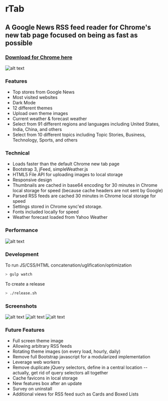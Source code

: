 # rTab
## A Google News RSS feed reader for Chrome's new tab page focused on being as fast as possible

### [Download for Chrome here](https://chrome.google.com/webstore/detail/news-tab-new-tab-page-rep/cdpnmcehklcfepflojdklfggahnaolid)

![alt text](http://i.imgur.com/b40TFMU.jpg "Image1")

### Features
* Top stores from Google News
* Most visited websites
* Dark Mode
* 12 different themes
* Upload own theme images
* Current weather & forecast weather
* Select from 91 different regions and languages including United States, India, China, and others
* Select from  10 different topics including Topic Stories, Business, Technology, Sports, and others

### Technical
* Loads faster than the default Chrome new tab page
* Bootstrap 3, jFeed, simpleWeather.js
* HTML5 File API for uploading images to local storage
* Responsive design
* Thumbnails are cached in base64 encoding for 30 minutes in Chrome local storage for speed (because cache headers are not sent by Google)
* Parsed RSS feeds are cached 30 minutes in Chrome local storage for speed
* Settings stored in Chrome sync'ed storage.
* Fonts included locally for speed
* Weather forecast loaded from Yahoo Weather

### Performance

![alt text](http://i.imgur.com/KR2v5Zy.png "Image4")

### Development
To run JS/CSS/HTML concatenation/uglification/optimization
```bash
> gulp watch
```

To create a release
```bash
> ./release.sh
```

### Screenshots
![alt text](http://i.imgur.com/L9lGqc9.jpg "Image2")
![alt text](http://i.imgur.com/79EwVVe.jpg "Image3")
![alt text](http://i.imgur.com/L9DsmuY.jpg "Image4")

### Future Features
* Full screen theme image
* Allowing arbitrary RSS feeds
* Rotating theme images (on every load, hourly, daily)
* Remove full Bootstrap javascript for a modularized implementation
* Leverage web workers
* Remove duplicate jQuery selectors, define in a central location -- actually, get rid of query selectors all together
* Cache favicons in local storage
* New features box after an update
* Survey on uninstall
* Additional views for RSS feed such as Cards and Boxed Lists